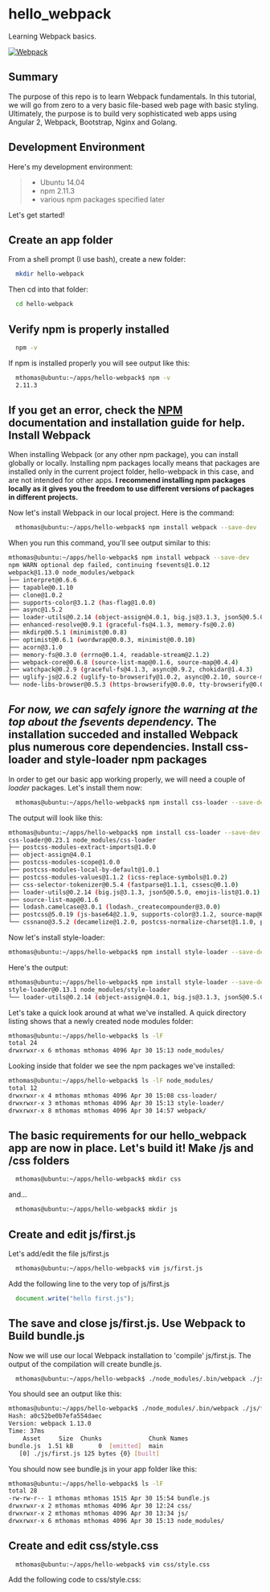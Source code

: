 # hello_webpack
Learning Webpack basics.

[![Webpack](https://webpack.github.io/assets/what-is-webpack.png)](https://webpack.github.io/)

Summary
-------
The purpose of this repo is to learn Webpack fundamentals.   In this tutorial, we will go from zero to a very basic file-based web page with basic styling.  Ultimately, the purpose is to build very sophisticated web apps using Angular 2, Webpack, Bootstrap, Nginx and Golang.   

Development Environment
-----------------------

Here's my development environment:
>  * Ubuntu 14.04
>  * npm 2.11.3
>  * various npm packages specified later

Let's get started!

Create an app folder
---------------------
From a shell prompt (I use bash), create a new folder:
~~~bash
  mkdir hello-webpack
~~~
Then cd into that folder:
~~~bash
  cd hello-webpack
~~~
Verify npm is properly installed
--------------------------------
~~~bash
  npm -v
~~~
If npm is installed properly you will see output like this:
~~~bash
  mthomas@ubuntu:~/apps/hello-webpack$ npm -v
  2.11.3
~~~
If you get an error, check the [NPM](https://www.npmjs.com/) documentation and installation guide for help.
Install Webpack
---------------
When installing Webpack (or any other npm package), you can install globally or locally.  Installing npm packages locally means that packages are installed only in the current project folder, hello-webpack in this case, and are not intended for other apps.  **__I recommend installing npm packages locally as it gives you the freedom to use different versions of packages in different projects.__**

Now let's install Webpack in our local project.  Here is the command:
~~~bash
  mthomas@ubuntu:~/apps/hello-webpack$ npm install webpack --save-dev
~~~

When you run this command, you'll see output similar to this:
~~~bash
mthomas@ubuntu:~/apps/hello-webpack$ npm install webpack --save-dev
npm WARN optional dep failed, continuing fsevents@1.0.12
webpack@1.13.0 node_modules/webpack
├── interpret@0.6.6
├── tapable@0.1.10
├── clone@1.0.2
├── supports-color@3.1.2 (has-flag@1.0.0)
├── async@1.5.2
├── loader-utils@0.2.14 (object-assign@4.0.1, big.js@3.1.3, json5@0.5.0, emojis-list@1.0.1)
├── enhanced-resolve@0.9.1 (graceful-fs@4.1.3, memory-fs@0.2.0)
├── mkdirp@0.5.1 (minimist@0.0.8)
├── optimist@0.6.1 (wordwrap@0.0.3, minimist@0.0.10)
├── acorn@3.1.0
├── memory-fs@0.3.0 (errno@0.1.4, readable-stream@2.1.2)
├── webpack-core@0.6.8 (source-list-map@0.1.6, source-map@0.4.4)
├── watchpack@0.2.9 (graceful-fs@4.1.3, async@0.9.2, chokidar@1.4.3)
├── uglify-js@2.6.2 (uglify-to-browserify@1.0.2, async@0.2.10, source-map@0.5.5, yargs@3.10.0)
└── node-libs-browser@0.5.3 (https-browserify@0.0.0, tty-browserify@0.0.0, constants-browserify@0.0.1, path-browserify@0.0.0, os-browserify@0.1.2, string_decoder@0.10.31, process@0.11.2, punycode@1.4.1, querystring-es3@0.2.1, assert@1.3.0, timers-browserify@1.4.2, domain-browser@1.1.7, events@1.1.0, vm-browserify@0.0.4, util@0.10.3, stream-browserify@1.0.0, console-browserify@1.1.0, http-browserify@1.7.0, readable-stream@1.1.14, url@0.10.3, buffer@3.6.0, browserify-zlib@0.1.4, crypto-browserify@3.2.8)
~~~
_For now, we can safely ignore the warning at the top about the fsevents dependency._  The installation succeded and installed Webpack plus numerous core dependencies.
Install css-loader and style-loader npm packages
------------------------------------------------
In order to get our basic app working properly, we will need a couple of _loader_ packages.   Let's install them now:
~~~bash
  mthomas@ubuntu:~/apps/hello-webpack$ npm install css-loader --save-dev
~~~
The output will look like this:
~~~bash
mthomas@ubuntu:~/apps/hello-webpack$ npm install css-loader --save-dev
css-loader@0.23.1 node_modules/css-loader
├── postcss-modules-extract-imports@1.0.0
├── object-assign@4.0.1
├── postcss-modules-scope@1.0.0
├── postcss-modules-local-by-default@1.0.1
├── postcss-modules-values@1.1.2 (icss-replace-symbols@1.0.2)
├── css-selector-tokenizer@0.5.4 (fastparse@1.1.1, cssesc@0.1.0)
├── loader-utils@0.2.14 (big.js@3.1.3, json5@0.5.0, emojis-list@1.0.1)
├── source-list-map@0.1.6
├── lodash.camelcase@3.0.1 (lodash._createcompounder@3.0.0)
├── postcss@5.0.19 (js-base64@2.1.9, supports-color@3.1.2, source-map@0.5.5)
└── cssnano@3.5.2 (decamelize@1.2.0, postcss-normalize-charset@1.1.0, postcss-discard-empty@2.1.0, indexes-of@1.0.1, postcss-discard-duplicates@2.0.1, postcss-minify-gradients@1.0.1, postcss-reduce-transforms@1.0.3, postcss-convert-values@2.3.4, postcss-reduce-idents@2.3.0, defined@1.0.0, postcss-merge-rules@2.0.8, postcss-discard-comments@2.0.4, postcss-ordered-values@2.1.0, postcss-value-parser@3.3.0, postcss-minify-font-values@1.0.3, postcss-zindex@2.1.1, postcss-unique-selectors@2.0.2, postcss-minify-params@1.0.4, postcss-merge-longhand@2.0.1, postcss-filter-plugins@2.0.0, postcss-merge-idents@2.1.5, postcss-discard-unused@2.2.1, postcss-calc@5.2.1, postcss-minify-selectors@2.0.4, postcss-normalize-url@3.0.7, postcss-colormin@2.2.0, autoprefixer@6.3.6, postcss-svgo@2.1.3)
~~~
Now let's install style-loader:
~~~bash
mthomas@ubuntu:~/apps/hello-webpack$ npm install style-loader --save-dev
~~~
Here's the output:
~~~bash
mthomas@ubuntu:~/apps/hello-webpack$ npm install style-loader --save-dev
style-loader@0.13.1 node_modules/style-loader
└── loader-utils@0.2.14 (object-assign@4.0.1, big.js@3.1.3, json5@0.5.0, emojis-list@1.0.1)
~~~
Let's take a quick look around at what we've installed.  A quick directory listing shows that a newly created node modules folder:
~~~bash
mthomas@ubuntu:~/apps/hello-webpack$ ls -lF
total 24
drwxrwxr-x 6 mthomas mthomas 4096 Apr 30 15:13 node_modules/
~~~
Looking inside that folder we see the npm packages we've installed:
~~~bash
mthomas@ubuntu:~/apps/hello-webpack$ ls -lF node_modules/
total 12
drwxrwxr-x 4 mthomas mthomas 4096 Apr 30 15:08 css-loader/
drwxrwxr-x 3 mthomas mthomas 4096 Apr 30 15:13 style-loader/
drwxrwxr-x 8 mthomas mthomas 4096 Apr 30 14:57 webpack/
~~~
The basic requirements for our hello_webpack app are now in place.  Let's build it!
Make /js and /css folders
-------------------------
~~~bash
  mthomas@ubuntu:~/apps/hello-webpack$ mkdir css
~~~
and...
~~~bash
  mthomas@ubuntu:~/apps/hello-webpack$ mkdir js
~~~
Create and edit js/first.js
---------------------------
Let's add/edit the file js/first.js
~~~bash
  mthomas@ubuntu:~/apps/hello-webpack$ vim js/first.js
~~~
Add the following line to the very top of js/first.js
~~~javascript
  document.write("hello first.js");
~~~
The save and close js/first.js.
Use Webpack to Build bundle.js
------------------------------
Now we will use our local Webpack installation to 'compile' js/first.js.  The output of the compilation will create bundle.js.
~~~bash
  mthomas@ubuntu:~/apps/hello-webpack$ ./node_modules/.bin/webpack ./js/first.js  bundle.js
~~~
You should see an output like this:
~~~bash
mthomas@ubuntu:~/apps/hello-webpack$ ./node_modules/.bin/webpack ./js/first.js  bundle.js 
Hash: a0c52be0b7efa554daec
Version: webpack 1.13.0
Time: 37ms
    Asset     Size  Chunks             Chunk Names
bundle.js  1.51 kB       0  [emitted]  main
   [0] ./js/first.js 125 bytes {0} [built]
~~~
You should now see bundle.js in your app folder like this:
~~~bash
mthomas@ubuntu:~/apps/hello-webpack$ ls -lF
total 28
-rw-rw-r-- 1 mthomas mthomas 1515 Apr 30 15:54 bundle.js
drwxrwxr-x 2 mthomas mthomas 4096 Apr 30 12:24 css/
drwxrwxr-x 2 mthomas mthomas 4096 Apr 30 13:34 js/
drwxrwxr-x 6 mthomas mthomas 4096 Apr 30 15:13 node_modules/
~~~

Create and edit css/style.css
---------------------------
~~~bash
  mthomas@ubuntu:~/apps/hello-webpack$ vim css/style.css
~~~
Add the following code to css/style.css:
~~~css
